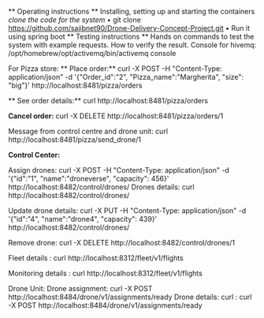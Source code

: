 ** Operating instructions **
Installing, setting up and starting the containers
*clone the code for the system*
• git clone https://github.com/sajibnet90/Drone-Delivery-Concept-Project.git
• Run it using spring boot
** Testing instructions **
Hands on commands to test the system with example requests. How to verify the result.
Console for hivemq: /opt/homebrew/opt/activemq/bin/activemq console

For Pizza store:
** Place order:**  curl -X POST -H "Content-Type: application/json" -d '{"Order_id":"2",
"Pizza_name":"Margherita", "size": "big"}' http://localhost:8481/pizza/orders

** See order details:** curl http://localhost:8481/pizza/orders

**Cancel order:** curl -X DELETE http://localhost:8481/pizza/orders/1

Message from control centre and drone unit: curl
http://localhost:8481/pizza/send_drone/1

**Control Center:**

Assign drones: curl -X POST -H "Content-Type: application/json" -d '{"id":"1",
"name":"droneverse", "capacity": 456}' http://localhost:8482/control/drones/
Drones details: curl http://localhost:8482/control/drones/

Update drone details: curl -X PUT -H "Content-Type: application/json" -d '{"id":"4",
"name":"drone4", "capacity": 439}' http://localhost:8482/control/drones/

Remove drone: curl -X DELETE http://localhost:8482/control/drones/1

Fleet details : curl http://localhost:8312/fleet/v1/flights

Monitoring details : curl http://localhost:8312/fleet/v1/flights

Drone Unit:
Drone assignment: curl -X POST http://localhost:8484/drone/v1/assignments/ready
Drone details: curl : curl -X POST http://localhost:8484/drone/v1/assignments/ready
